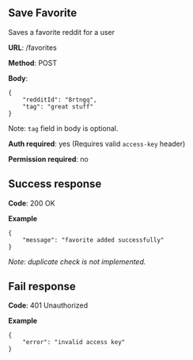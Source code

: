 ## Save Favorite

Saves a favorite reddit for a user

**URL**: /favorites

**Method**: POST

**Body**: 
```
{
    "redditId": "8rtngq",
    "tag": "great stuff"
}
```

Note: `tag` field in body is optional.

**Auth required**: yes (Requires valid `access-key` header)

**Permission required**: no

## Success response

**Code**: 200 OK

**Example**

```
{
    "message": "favorite added successfully"
}
```

_Note: duplicate check is not implemented._

## Fail response

**Code**: 401 Unauthorized

**Example**

```
{
    "error": "invalid access key"
}
```

